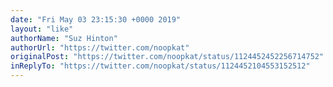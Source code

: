 ```yaml
---
date: "Fri May 03 23:15:30 +0000 2019"
layout: "like"
authorName: "Suz Hinton"
authorUrl: "https://twitter.com/noopkat"
originalPost: "https://twitter.com/noopkat/status/1124452452256714752"
inReplyTo: "https://twitter.com/noopkat/status/1124452104553152512"
---
```


